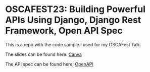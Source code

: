 # OSCAFEST23: Building Powerful APIs Using Django, Django Rest Framework, Open API Spec

This is a repo with the code sample I used for my OSCAFest Talk.


The slides can be found here: [Canva](https://www.canva.com/design/DAFlGpPhGKw/2LUDc3uwrKKrm8-KYrv4XQ/edit?utm_content=DAFlGpPhGKw&utm_campaign=designshare&utm_medium=link2&utm_source=sharebutton)

The API spec can be found here; [OpenAPI](https://app.swaggerhub.com/apis/veldakarimi/oscafest23/1.0.0)
